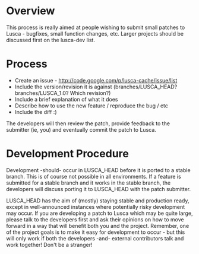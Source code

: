 # Overview #

This process is really aimed at people wishing to submit small patches to Lusca - bugfixes, small function changes, etc. Larger projects should be discussed first on the lusca-dev list.

# Process #

  * Create an issue - http://code.google.com/p/lusca-cache/issue/list
  * Include the version/revision it is against (branches/LUSCA\_HEAD? branches/LUSCA\_1.0? Which revision?)
  * Include a brief explanation of what it does
  * Describe how to use the new feature / reproduce the bug / etc
  * Include the diff :)

The developers will then review the patch, provide feedback to the submitter (ie, you) and eventually commit the patch to Lusca.

# Development Procedure #

Development -should- occur in LUSCA\_HEAD before it is ported to a stable branch. This is of course not possible in all environments. If a feature is submitted for a stable branch and it works in the stable branch, the developers will discuss porting it to LUSCA\_HEAD with the patch submitter.

LUSCA\_HEAD has the aim of (mostly) staying stable and production ready, except in well-announced instances where potentially risky development may occur. If you are developing a patch to Lusca which may be quite large, please talk to the developers first and ask their opinions on how to move forward in a way that will benefit both you and the project. Remember, one of the project goals is to make it easy for development to occur - but this will only work if both the developers -and- external contributors talk and work together! Don't be a stranger!